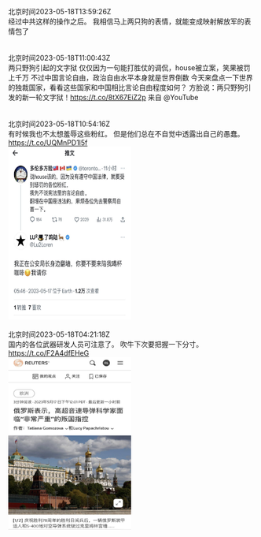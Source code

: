 北京时间2023-05-18T13:59:26Z<br>经过中共这样的操作之后。
我相信马上两只狗的表情，就能变成映射解放军的表情包了<br><br><br>北京时间2023-05-18T11:00:43Z<br>两只野狗引起的文字狱
仅仅因为一句能打胜仗的调侃，house被立案，笑果被罚上千万
不过中国言论自由，政治自由水平本身就是世界倒数
今天来盘点一下世界的独裁国家，看看这些国家和中国相比言论自由程度如何？
方脸说：两只野狗引发的新一轮文字狱！https://t.co/8tX67EiZ2p 来自 @YouTube<br><br><br>北京时间2023-05-18T10:54:16Z<br>有时候我也不太想羞辱这些粉红。
但是他们总在不自觉中透露出自己的愚蠢。 https://t.co/UQMnPD1l5f<br><img src='/temp/2023/1659029609403543552_0.jpg' width='250' height='350'><br><br>北京时间2023-05-18T04:21:18Z<br>国内的各位武器研发人员可注意了。
吹牛下次要把握一下分寸。 https://t.co/F2A4dfEHeG<br><img src='/temp/2023/1658930716040896517_0.jpg' width='250' height='350'><br><br>
